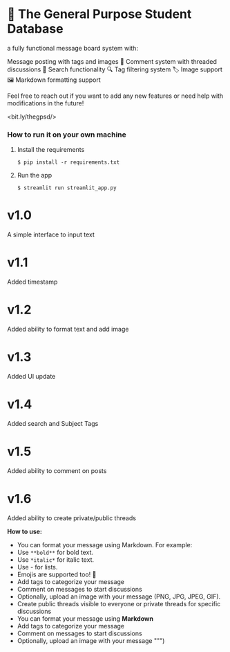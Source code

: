 # 🎈 The General Purpose Student Database

a fully functional message board system with:

Message posting with tags and images 📝
Comment system with threaded discussions 💬
Search functionality 🔍
Tag filtering system 🏷️
Image support 🖼️
Markdown formatting support

Feel free to reach out if you want to add any new features or need help with modifications in the future!

<bit.ly/thegpsd/>

### How to run it on your own machine

1. Install the requirements

   ```
   $ pip install -r requirements.txt
   ```

2. Run the app

   ```
   $ streamlit run streamlit_app.py
   ```

# v1.0

A simple interface to input text

# v1.1

Added timestamp

# v1.2

Added ability to format text and add image

# v1.3

Added UI update

# v1.4

Added search and Subject Tags

# v1.5

Added ability to comment on posts

# v1.6

Added ability to create private/public threads


   **How to use:**
- You can format your message using Markdown. For example:
- Use `**bold**` for bold text.
- Use `*italic*` for italic text.
- Use - for lists.
- Emojis are supported too! 🎉
- Add tags to categorize your message
- Comment on messages to start discussions
- Optionally, upload an image with your message (PNG, JPG, JPEG, GIF).
- Create public threads visible to everyone or private threads for specific discussions
- You can format your message using **Markdown**
- Add tags to categorize your message
- Comment on messages to start discussions
- Optionally, upload an image with your message
""")

